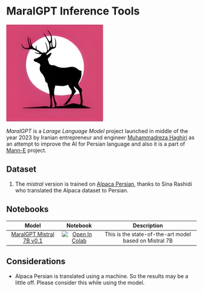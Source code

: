 # MaralGPT Inference Tools

<span align="center"><img src="maralgpt-logo-main.png" width=256px height=256px /></span>

_MaralGPT_ is a _Larage Language Model_ project launched in middle of the year 2023 by Iranian entrepreneur and engineer [Muhammadreza Haghiri](https://haghiri75.com/en) as an attempt to improve the AI for Persian language and also it is a part of [Mann-E](https://manne.ir) project.

## Dataset

1. The _mistral_ version is trained on [Alpaca Persian](https://huggingface.co/datasets/sinarashidi/alpaca-persian), thanks to Sina Rashidi who translated the Alpaca dataset to Persian.

## Notebooks

| Model | Notebook | Description |
|:-----:|:--------:|:------------:|
| [MaralGPT Mistral 7B v0.1](https://huggingface.co/MaralGPT/MaralGPT-Mistral-7B-v-0-1) | [![Open In Colab](https://colab.research.google.com/assets/colab-badge.svg)](https://colab.research.google.com/github/prp-e/maralgpt/blob/main/Maral_Mistral_Inference.ipynbb) | This is the state-of-the-art model based on Mistral 7B |

## Considerations

* Alpaca Persian is translated using a machine. So the results may be a little off. Please consider this while using the model.